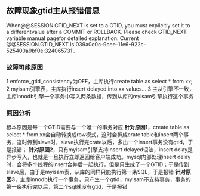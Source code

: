 ## 故障现象gtid主从报错信息

When@@SESSION.GTID_NEXT is set to a GTID, you must explicitly set it to a differentvalue after a COMMIT or ROLLBACK. Please check GTID_NEXT variable manual pagefor detailed explanation. Current @@SESSION.GTID_NEXT is'039a0c0c-9cee-11e6-922c-525400a9bf0e:324065731'.

### 故障可能原因
1 enforce_gtid_consistency为OFF，主库执行create table as select * from xx;
2 myisam引擎表，主库执行insert delayed into xx values...
3 主从引擎不一致，主库innodb引擎一个事务中写入两条数据，传到从库的myisam引擎执行这个事务

### 原因分析
根本原因是每一个GTID需要与一个唯一的事务对应
**针对原因1**，create table as select * from xx会自动转换成row模式，这时会拆成crate table和insert两个事务，这时传到slave时，slave执行完crate以后，多出一个insert事务没有gtid，于是报错；
**针对原因2**，只有myisam引擎支持insert delayed语法，insert delay是异步写入，也就是一旦执行立即返回给客户端成功。mysql内部处理insert delay时，会将多个线程的insert合并后一起执行，但是只生成了一个GTID；于是传到slave后，由于是myisam表，从库的同样只能执行第一条SQL，于是报错
**针对原因3**，主库innodb执行一个事务，只产生一个gtid，myisam不支持事务，事务的第一条执行完以后，第二个sql就没有gtid，于是报错